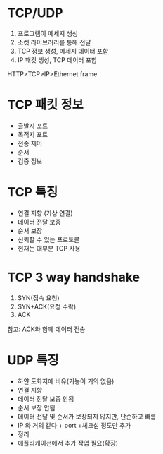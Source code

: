 # TCP/UDP

1. 프로그램이 메세지 생성
2. 소켓 라이브러리를 통해 전달
3. TCP 정보 생성, 메세지 데이터 포함
4. IP 패킷 생성, TCP 데이터 포함

HTTP>TCP>IP>Ethernet frame

# TCP 패킷 정보

- 출발지 포트
- 목적지 포트
- 전송 제어
- 순서
- 검증 정보

# TCP 특징

- 연결 지향 (가상 연결)
- 데이터 전달 보증
- 순서 보장
- 신뢰할 수 있는 프로토콜
- 현재는 대부분 TCP 사용

# TCP 3 way handshake

1. SYN(접속 요청)
2. SYN+ACK(요청 수락)
3. ACK

참고: ACK와 함께 데이터 전송

# UDP 특징

- 하얀 도화지에 비유(기능이 거의 없음)
- 연결 지향
- 데이터 전달 보증 안됨
- 순서 보장 안됨
- 데이터 전달 및 순서가 보장되지 않지만, 단순하고 빠름
- IP 와 거의 같다 + port +체크섬 정도만 추가
- 정리
- 애플리케이션에서 추가 작업 필요(확장)
